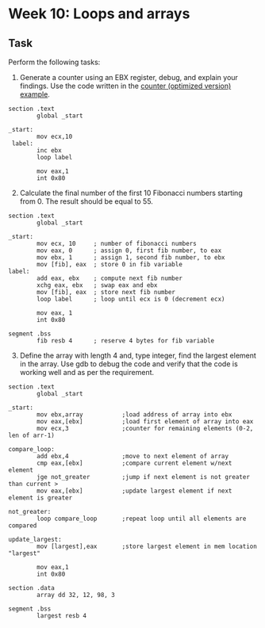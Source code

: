 # Week 10: Loops and arrays

## Task

Perform the following tasks:

1. Generate a counter using an EBX register, debug, and explain your findings. Use the code written in the  [counter (optimized version) example](https://htmlpreview.github.io/?https://github.com/d-khan/assembly/blob/main/loops-arrays/Lecture.html).  
```assembly
section .text
        global _start

_start:
        mov ecx,10      
 label:
        inc ebx
        loop label

        mov eax,1
        int 0x80
```

2. Calculate the final number of the first 10 Fibonacci numbers starting from 0. The result should be equal to 55.
```assembly
section .text
        global _start

_start:
        mov ecx, 10     ; number of fibonacci numbers 
        mov eax, 0      ; assign 0, first fib number, to eax
        mov ebx, 1      ; assign 1, second fib number, to ebx
        mov [fib], eax  ; store 0 in fib variable
label:
        add eax, ebx    ; compute next fib number
        xchg eax, ebx   ; swap eax and ebx
        mov [fib], eax  ; store next fib number
        loop label      ; loop until ecx is 0 (decrement ecx)

        mov eax, 1
        int 0x80

segment .bss
        fib resb 4      ; reserve 4 bytes for fib variable
```

3. Define the array with length 4 and, type integer, find the largest element in the array. Use gdb to debug the code and verify that the code is working well and as per the requirement.
```assembly
section .text
        global _start

_start:
        mov ebx,array           ;load address of array into ebx
        mov eax,[ebx]           ;load first element of array into eax
        mov ecx,3               ;counter for remaining elements (0-2, len of arr-1)

compare_loop:
        add ebx,4               ;move to next element of array
        cmp eax,[ebx]           ;compare current element w/next element
        jge not_greater         ;jump if next element is not greater than current >
        mov eax,[ebx]           ;update largest element if next element is greater

not_greater:
        loop compare_loop       ;repeat loop until all elements are compared

update_largest:
        mov [largest],eax       ;store largest element in mem location "largest"

        mov eax,1
        int 0x80

section .data 
        array dd 32, 12, 98, 3

segment .bss
        largest resb 4
```

